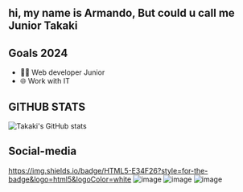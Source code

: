 ## hi, my name is Armando, But could u call me Junior Takaki

## Goals 2024

- 👨‍💻 Web developer Junior
- 🌐 Work with IT

## GITHUB STATS

![Takaki's GitHub stats](https://github-readme-stats.vercel.app/api?username=JuniorTakaki&theme=midnight-purple&show_icons=true)
## Social-media 

https://img.shields.io/badge/HTML5-E34F26?style=for-the-badge&logo=html5&logoColor=white
![image]({https://img.shields.io/badge/JavaScript-323330?style=for-the-badge&logo=javascript&logoColor=F7DF1E})
![image]({(https://img.shields.io/badge/CSS3-1572B6?style=for-the-badge&logo=css3&logoColor=white)})
![image]({https://img.shields.io/badge/HTML5-E34F26?style=for-the-badge&logo=html5&logoColor=white})



